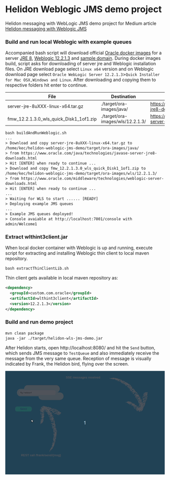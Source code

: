 # Helidon Weblogic JMS demo project
Helidon messaging with WebLogic JMS demo project for Medium article [Helidon messaging with Weblogic JMS](https://medium.com/helidon/helidon-messaging-with-weblogic-jms-7e6ecccdd82d)

### Build and run local Weblogic with example queues

Accompanied bash script will download official [Oracle docker images](https://github.com/oracle/docker-images)
for a server [JRE 8](https://github.com/oracle/docker-images/tree/master/OracleJava/8), [Weblogic 12.2.1.3](https://github.com/oracle/docker-images/tree/master/OracleWebLogic/dockerfiles/12.2.1.3) and [sample domain](https://github.com/oracle/docker-images/tree/master/OracleWebLogic/samples/12213-domain). During docker images build,
script asks for downloading of server jre and Weblogic installation files. On JRE download page select `Linux x64` version and on Weblogic download page select `Oracle WebLogic Server 12.2.1.3`>`Quick Installer for Mac OSX,Windows and Linux`. After downloading and copying them to respective folders hit enter to continue.

| File | Destination | URL for download |
| --- | --- | --- |
| server-jre-8uXXX-linux-x64.tar.gz | ./target/ora-images/java/ | https://www.oracle.com/java/technologies/javase-server-jre8-downloads.html |
| fmw_12.2.1.3.0_wls_quick_Disk1_1of1.zip | ./target/ora-images/wls/12.2.1.3/| https://www.oracle.com/middleware/technologies/weblogic-server-downloads.html |

```shell
bash buildAndRunWeblogic.sh
...
> Download and copy server-jre-8uXXX-linux-x64.tar.gz to /home/kec/helidon-weblogic-jms-demo/target/ora-images/java/ 
> from https://www.oracle.com/java/technologies/javase-server-jre8-downloads.html
> Hit [ENTER] when ready to continue ...
> Download and copy fmw_12.2.1.3.0_wls_quick_Disk1_1of1.zip to /home/kec/helidon-weblogic-jms-demo/target/ora-images/wls/12.2.1.3/ 
> from https://www.oracle.com/middleware/technologies/weblogic-server-downloads.html
> Hit [ENTER] when ready to continue ...
...
> Waiting for WLS to start ...... [READY]
> Deploying example JMS queues
...
> Example JMS queues deployed!
> Console avaiable at http://localhost:7001/console with admin/Welcome1
```

### Extract wlthint3client.jar
When local docker container with Weblogic is up and running, execute script for extracting and installing Weblogic thin client to local maven repository. 
```shell
bash extractThinClientLib.sh
```
Thin client gets available in local maven repository as:
```xml
<dependency>
  <groupId>custom.com.oracle</groupId>
  <artifactId>wlthint3client</artifactId>
  <version>12.2.1.3</version>
</dependency>
```

### Build and run demo project
```shell
mvn clean package
java -jar ./target/helidon-wls-jms-demo.jar 
```

After Helidon starts, open http://localhost:8080/ and hit the `Send` button, which sends JMS message to `TestQueue` and also immediately receive the message from the very same queue. Reception of message is visually indicated by Frank, the Helidon bird, flying over the screen.

![title](images/wls-frank.gif)